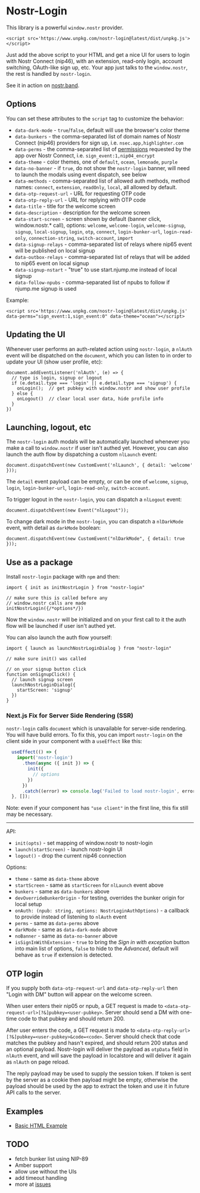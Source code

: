 Nostr-Login
===========

This library is a powerful `window.nostr` provider.

```
<script src='https://www.unpkg.com/nostr-login@latest/dist/unpkg.js'></script>
```

Just add the above script to your HTML and 
get a nice UI for users to login with Nostr Connect (nip46), with an extension, read-only login,
account switching, OAuth-like sign up, etc. Your app just talks to the `window.nostr`, the rest is handled by `nostr-login`.

See it in action on [nostr.band](https://nostr.band).

## Options

You can set these attributes to the `script` tag to customize the behavior:
- `data-dark-mode` - `true`/`false`, default will use the browser's color theme
- `data-bunkers` - the comma-separated list of domain names of Nostr Connect (nip46) providers for sign up, i.e. `nsec.app,highlighter.com`
- `data-perms` - the comma-separated list of [permissions](https://github.com/nostr-protocol/nips/blob/master/46.md#requested-permissions) requested by the app over Nostr Connect, i.e. `sign_event:1,nip04_encrypt`
- `data-theme` - color themes, one of `default`, `ocean`, `lemonade`, `purple`
- `data-no-banner` - if `true`, do not show the `nostr-login` banner, will need to launch the modals using event dispatch, see below
- `data-methods` - comma-separated list of allowed auth methods, method names: `connect`, `extension`, `readOnly`, `local`, all allowed by default.
- `data-otp-request-url` - URL for requesting OTP code
- `data-otp-reply-url` - URL for replying with OTP code
- `data-title` - title for the welcome screen
- `data-description` - description for the welcome screen
- `data-start-screen` - screen shown by default (banner click, window.nostr.* call), options: `welcome`, `welcome-login`, `welcome-signup`, `signup`, `local-signup`, `login`, `otp`, `connect`, `login-bunker-url`, `login-read-only`, `connection-string`, `switch-account`, `import`
- `data-signup-relays` - comma-separated list of relays where nip65 event will be published on local signup
- `data-outbox-relays` - comma-separated list of relays that will be added to nip65 event on local signup
- `data-signup-nstart` - "true" to use start.njump.me instead of local signup
- `data-follow-npubs` - comma-separated list of npubs to follow if njump.me signup is used

Example:
```
<script src='https://www.unpkg.com/nostr-login@latest/dist/unpkg.js' data-perms="sign_event:1,sign_event:0" data-theme="ocean"></script>
```

## Updating the UI

Whenever user performs an auth-related action using `nostr-login`, a `nlAuth` event will be dispatched on the `document`, which you can listen
to in order to update your UI (show user profile, etc):

```
document.addEventListener('nlAuth', (e) => {
  // type is login, signup or logout
  if (e.detail.type === 'login' || e.detail.type === 'signup') {
    onLogin();  // get pubkey with window.nostr and show user profile
  } else {
    onLogout()  // clear local user data, hide profile info 
  }
})
```

## Launching, logout, etc

The `nostr-login` auth modals will be automatically launched whenever you
make a call to `window.nostr` if user isn't authed yet. However, you can also launch the auth flow by dispatching a custom `nlLaunch` event:

```
document.dispatchEvent(new CustomEvent('nlLaunch', { detail: 'welcome' }));
```

The `detail` event payload can be empty, or can be one of `welcome`, `signup`, `login`, `login-bunker-url`, `login-read-only`, `switch-account`.

To trigger logout in the `nostr-login`, you can dispatch a `nlLogout` event:

```
document.dispatchEvent(new Event("nlLogout"));
```

To change dark mode in the `nostr-login`, you can dispatch a `nlDarkMode` event, with detail as `darkMode` boolean:

```
document.dispatchEvent(new CustomEvent("nlDarkMode", { detail: true }));
```

## Use as a package

Install `nostr-login` package with `npm` and then:

```
import { init as initNostrLogin } from "nostr-login"

// make sure this is called before any
// window.nostr calls are made
initNostrLogin({/*options*/})

```

Now the `window.nostr` will be initialized and on your first call
to it the auth flow will be launched if user isn't authed yet.

You can also launch the auth flow yourself:

```
import { launch as launchNostrLoginDialog } from "nostr-login"

// make sure init() was called 

// on your signup button click
function onSignupClick() {
  // launch signup screen
  launchNostrLoginDialog({
    startScreen: 'signup'
  })
}
```

### Next.js Fix for Server Side Rendering (SSR)

`nostr-login` calls `document` which is unavailable for server-side rendering. You will have build errors. To fix this, you can import `nostr-login` on the client side in your component with a `useEffect` like this:

```javascript
  useEffect(() => {
    import('nostr-login')
      .then(async ({ init }) => {
        init({
          // options
        })
      })
      .catch((error) => console.log('Failed to load nostr-login', error));
  }, []);
```
Note: even if your component has `"use client"` in the first line, this fix still may be necessary.

---

API:
- `init(opts)` - set mapping of window.nostr to nostr-login
- `launch(startScreen)` - launch nostr-login UI
- `logout()` - drop the current nip46 connection 

Options:
- `theme` - same as `data-theme` above
- `startScreen` - same as `startScreen` for `nlLaunch` event above
- `bunkers` - same as `data-bunkers` above
- `devOverrideBunkerOrigin` - for testing, overrides the bunker origin for local setup
- `onAuth: (npub: string, options: NostrLoginAuthOptions)` - a callback to provide instead of listening to `nlAuth` event
- `perms` - same as `data-perms` above
- `darkMode` - same as `data-dark-mode` above
- `noBanner` - same as `data-no-banner` above
- `isSignInWithExtension` - `true` to bring the *Sign in with exception* button into main list of options, `false` to hide to the *Advanced*, default will behave as `true` if extension is detected.

## OTP login

If you supply both `data-otp-request-url` and `data-otp-reply-url` then "Login with DM" button will appear on the welcome screen. 

When user enters their nip05 or npub, a GET request is made to `<data-otp-request-url>[?&]pubkey=<user-pubkey>`. Server should send
a DM with one-time code to that pubkey and should return 200.

After user enters the code, a GET request is made to `<data-otp-reply-url>[?&]pubkey=<user-pubkey>&code=<code>`. Server should check that code matches the pubkey and hasn't expired, and should return 200 status and an optional payload. Nostr-login will deliver the payload as `otpData` field in `nlAuth` event, and will save the payload in localstore and will deliver it again as `nlAuth` on page reload.

The reply payload may be used to supply the session token. If token is sent by the server as a cookie then payload might be empty, otherwise the payload should be used by the app to extract the token and use it in future API calls to the server.

## Examples

* [Basic HTML Example](./examples/usage.html)

## TODO

- fetch bunker list using NIP-89
- Amber support
- allow use without the UIs
- add timeout handling
- more at [issues](https://github.com/nostrband/nostr-login/issues)
